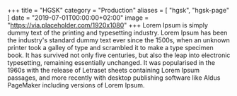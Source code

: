 +++
title = "HGSK"
category = "Production"
aliases = [
    "hgsk",
    "hgsk-page"
]
date = "2019-07-01T00:00:00+02:00"
image = "https://via.placeholder.com/1920x1080"
+++
Lorem Ipsum is simply dummy text of the printing and typesetting industry. Lorem Ipsum has been the industry's standard dummy text ever since the 1500s, when an unknown printer took a galley of type and scrambled it to make a type specimen book. It has survived not only five centuries, but also the leap into electronic typesetting, remaining essentially unchanged. It was popularised in the 1960s with the release of Letraset sheets containing Lorem Ipsum passages, and more recently with desktop publishing software like Aldus PageMaker including versions of Lorem Ipsum.
